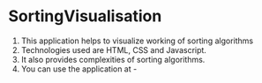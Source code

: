 # SortingVisualisation
1. This application helps to visualize working of sorting algorithms
2. Technologies used are HTML, CSS and Javascript.
3. It also provides complexities of sorting algorithms.
4. You can use the application at -
